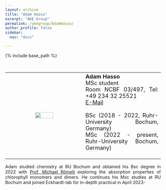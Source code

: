 ```yaml
---
layout: archive
title: "Adam Hasso"
excerpt: "AKE Group"
permalink: /akegroup/AdamHasso/
author_profile: false
sidebar:
  nav: "docs"

---
```


{% include base_path %}

<font size="2"><br/></font>
<table> <style>table, th, td {border: transparent;}</style> <tr>
<td style="width:50%;" align="center" valign="middle"><img src="https://AKEckhardt.github.io/images/AdamHasso.jpg" width="50%" height="auto%" align="middle"></td>
<td style="width:50%;" align="justify" valign="middle">
<font size="4">
<b>Adam Hasso</b><br/>
MSc student<br/>
Room NCBF 03/497, Tel: +49 234 32 25521<br/>
<a href="mailto:Adam.Hasso@ruhr-uni-bochum.de">E-Mail</a><br/>
<br/>
BSc (2018 - 2022, Ruhr-University Bochum, Germany)<br/>
MSc (2022 - present, Ruhr-University Bochum, Germany)<br/>
<br/>
</font>
</td>
</tr></table>

<p style='text-align: justify;'>
Adam studied chemistry at RU Bochum and obtained his Bsc degree in 2022 with <a href="https://www.chemie.hu-berlin.de/en/forschung-en/theoretical-chemistry/team/prof-dr-michael-romelt">Prof. Michael Römelt</a> exploring the absorption properties of chlorophyll monomers and dimers. He continues his Msc studies at RU Bochum and joined Eckhardt-lab for in-depth practical in April 2023-
</p>












